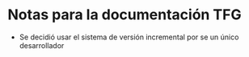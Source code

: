  # Notas para la documentación TFG

 * Se decidió usar el sistema de versión incremental por se un único desarrollador
